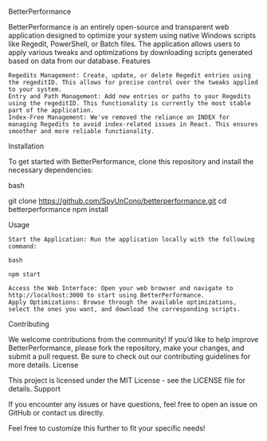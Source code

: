 BetterPerformance

BetterPerformance is an entirely open-source and transparent web application designed to optimize your system using native Windows scripts like Regedit, PowerShell, or Batch files. The application allows users to apply various tweaks and optimizations by downloading scripts generated based on data from our database.
Features

    Regedits Management: Create, update, or delete Regedit entries using the regeditID. This allows for precise control over the tweaks applied to your system.
    Entry and Path Management: Add new entries or paths to your Regedits using the regeditID. This functionality is currently the most stable part of the application.
    Index-Free Management: We've removed the reliance on INDEX for managing Regedits to avoid index-related issues in React. This ensures smoother and more reliable functionality.

Installation

To get started with BetterPerformance, clone this repository and install the necessary dependencies:

bash

git clone https://github.com/SoyUnCono/betterperformance.git
cd betterperformance
npm install

Usage

    Start the Application: Run the application locally with the following command:

    bash

    npm start

    Access the Web Interface: Open your web browser and navigate to http://localhost:3000 to start using BetterPerformance.
    Apply Optimizations: Browse through the available optimizations, select the ones you want, and download the corresponding scripts.

Contributing

We welcome contributions from the community! If you’d like to help improve BetterPerformance, please fork the repository, make your changes, and submit a pull request. Be sure to check out our contributing guidelines for more details.
License

This project is licensed under the MIT License - see the LICENSE file for details.
Support

If you encounter any issues or have questions, feel free to open an issue on GitHub or contact us directly.

Feel free to customize this further to fit your specific needs!
